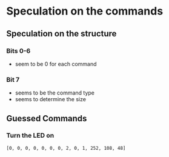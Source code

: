 # Speculation on the commands

## Speculation on the structure

### Bits 0-6

* seem to be 0 for each command

### Bit 7

* seems to be the command type
* seems to determine the size

## Guessed Commands

### Turn the LED on

    [0, 0, 0, 0, 0, 0, 0, 2, 0, 1, 252, 108, 48]

